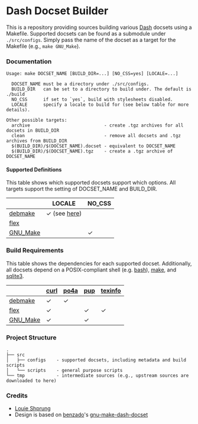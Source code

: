 # Dash Docset Builder

This is a repository providing sources building various [Dash](https://kapeli.com/dash) docsets using a Makefile. Supported docsets can be found as a submodule under `./src/configs`. Simply pass the name of the docset as a target for the Makefile (e.g., `make GNU_Make`).

### Documentation

<!-- TODO support for VERSION flag -->

```
Usage: make DOCSET_NAME [BUILD_DIR=...] [NO_CSS=yes] [LOCALE=...]

  DOCSET_NAME must be a directory under ./src/configs.
  BUILD_DIR   can be set to a directory to build under. The default is ./build
  NO_CSS      if set to `yes`, build with stylesheets disabled.
  LOCALE      specify a locale to build for (see below table for more details).

Other possible targets:
  archive                            - create .tgz archives for all docsets in BUILD_DIR
  clean                              - remove all docsets and .tgz archives from BUILD_DIR
  $(BUILD_DIR)/$(DOCSET_NAME).docset - equivalent to DOCSET_NAME
  $(BUILD_DIR)/$(DOCSET_NAME).tgz    - create a .tgz archive of DOCSET_NAME
```

#### Supported Definitions

This table shows which supported docsets support which options. All targets support the setting of DOCSET_NAME and BUILD_DIR.

|                                                  |LOCALE|NO_CSS|
|--------------------------------------------------|------|------|
|[debmake](https://salsa.debian.org/debian/debmake)|✓ (see [here](./src/configs/debmake/README.md))||
|[flex](https://github.com/westes/flex)|           |      |      |
|[GNU_Make](http://www.gnu.org/software/make/)     |      |✓     |

### Build Requirements

This table shows the dependencies for each supported docset. Additionally, all docsets depend on a POSIX-compliant shell (e.g. [bash](https://www.gnu.org/software/bash/)), [make](https://www.gnu.org/software/make/), and [sqlite3](https://www.sqlite.org/index.html).

| |[curl](https://curl.se/)|[po4a](https://po4a.org/)|[pup](https://github.com/ericchiang/pup)|[texinfo](https://www.gnu.org/software/texinfo/)|
|-|------------------------|-------------------------|----------------------------------------|------------------------------------------------|
|[debmake](https://salsa.debian.org/debian/debmake)|✓|✓| | |
|[flex](https://github.com/westes/flex)            |✓| |✓|✓|
|[GNU_Make](http://www.gnu.org/software/make/)     |✓| |✓| |

### Project Structure

```
.
├── src
│   ├── configs    - supported docsets, including metadata and build scripts
│   └── scripts    - general purpose scripts
└── tmp            - intermediate sources (e.g., upstream sources are downloaded to here)
```

### Credits

- [Louie Shprung](https://github.com/lshprung/)
- Design is based on [benzado](https://github.com/benzado)'s [gnu-make-dash-docset](https://github.com/benzado/gnu-make-dash-docset)

